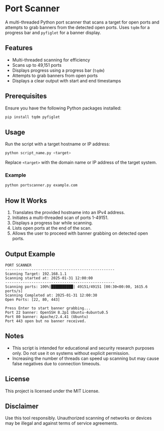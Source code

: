 # Port Scanner

A multi-threaded Python port scanner that scans a target for open ports and attempts to grab banners from the detected open ports. Uses `tqdm` for a progress bar and `pyfiglet` for a banner display.

## Features
- Multi-threaded scanning for efficiency
- Scans up to 49,151 ports
- Displays progress using a progress bar (`tqdm`)
- Attempts to grab banners from open ports
- Displays a clear output with start and end timestamps

## Prerequisites
Ensure you have the following Python packages installed:
```sh
pip install tqdm pyfiglet
```

## Usage
Run the script with a target hostname or IP address:
```sh
python script_name.py <target>
```
Replace `<target>` with the domain name or IP address of the target system.

### Example
```sh
python portscanner.py example.com
```

## How It Works
1. Translates the provided hostname into an IPv4 address.
2. Initiates a multi-threaded scan of ports 1-49151.
3. Displays a progress bar while scanning.
4. Lists open ports at the end of the scan.
5. Allows the user to proceed with banner grabbing on detected open ports.

## Output Example
```
PORT SCANNER
--------------------------------------------------
Scanning Target: 192.168.1.1
Scanning started at: 2025-01-31 12:00:00
--------------------------------------------------
Scanning ports: 100%|██████████| 49151/49151 [00:30<00:00, 1615.6 ports/s]
Scanning Completed at: 2025-01-31 12:00:30
Open Ports: [22, 80, 443]

Press Enter to start banner grabbing...
Port 22 banner: OpenSSH 8.2p1 Ubuntu-4ubuntu0.5
Port 80 banner: Apache/2.4.41 (Ubuntu)
Port 443 open but no banner received.
```

## Notes
- This script is intended for educational and security research purposes only. Do not use it on systems without explicit permission.
- Increasing the number of threads can speed up scanning but may cause false negatives due to connection timeouts.

## License
This project is licensed under the MIT License.

## Disclaimer
Use this tool responsibly. Unauthorized scanning of networks or devices may be illegal and against terms of service agreements.

